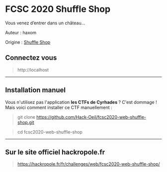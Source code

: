 # FCSC 2020 Shuffle Shop

Vous venez d’entrer dans un château…


Auteur : haxom

Origine : [Shuffle Shop](https://hackropole.fr/fr/challenges/web/fcsc2020-web-shuffle-shop/)


## Connectez vous 
> http://localhost


-----------


## Installation manuel
Vous n'utilisez pas l'application **les CTFs de Cyrhades** ? C'est dommage !
Mais voici comment installer ce CTF manuellement :

> git clone https://github.com/Hack-Oeil/fcsc2020-web-shuffle-shop.git

> cd fcsc2020-web-shuffle-shop


-----------

## Sur le site officiel hackropole.fr
> https://hackropole.fr/fr/challenges/web/fcsc2020-web-shuffle-shop/